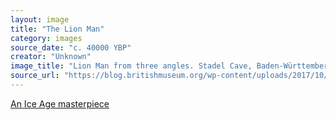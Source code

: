 ```yaml
---
layout: image
title: "The Lion Man"
category: images
source_date: "c. 40000 YBP"
creator: "Unknown"
image_title: "Lion Man from three angles. Stadel Cave, Baden-Württemberg, Germany, 40,000 years old. © Ulmer Museum." 
source_url: "https://blog.britishmuseum.org/wp-content/uploads/2017/10/Lion-man-angles-Vergleich-drei-Ganzk%C3%B6rper-Ansichten.jpg"
---
```

<a href="https://blog.britishmuseum.org/the-lion-man-an-ice-age-masterpiece/">An Ice Age masterpiece</a>
